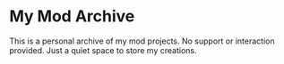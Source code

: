 
# My Mod Archive

This is a personal archive of my mod projects.
No support or interaction provided. Just a quiet space to store my creations.
